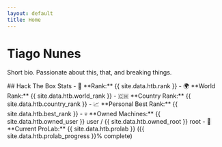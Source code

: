 ```yaml
---
layout: default
title: Home
---
```


# Tiago Nunes
Short bio. Passionate about this, that, and breaking things.

<section class="card">
  ## Hack The Box Stats
  - 🏅 **Rank:** {{ site.data.htb.rank }}
  - 🌍 **World Rank:** {{ site.data.htb.world_rank }}
  - 🇨🇭 **Country Rank:** {{ site.data.htb.country_rank }}
  - 📈 **Personal Best Rank:** {{ site.data.htb.best_rank }}
  - 💀 **Owned Machines:** {{ site.data.htb.owned_user }} user / {{ site.data.htb.owned_root }} root
  - 🔬 **Current ProLab:** {{ site.data.htb.prolab }} ({{ site.data.htb.prolab_progress }}% complete)
</section>

